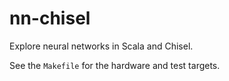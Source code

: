 # nn-chisel

Explore neural networks in Scala and Chisel.

See the `Makefile` for the hardware and test targets.
